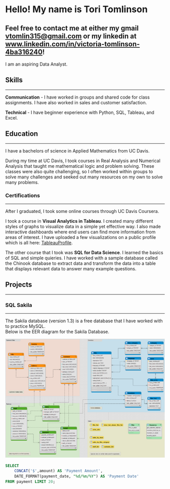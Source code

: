 # Hello! My name is Tori Tomlinson   
Feel free to contact me at either my gmail vtomlin315@gmail.com or my linkedin at www.linkedin.com/in/victoria-tomlinson-4ba316240!   
---   
I am an aspiring Data Analyst. 

## Skills
---  
**Communication** - I have worked in groups and shared code for class assignments. I have also worked in sales and customer satisfaction. 

**Technical** - I have beginner experience with Python, SQL, Tableau, and Excel.  

## Education 
---
I have a bachelors of science in Applied Mathematics from UC Davis. 

During my time at UC Davis, I took courses in Real Analysis and Numerical Analysis that taught me mathematical logic and problem solving. These classes were also quite challenging, so I often worked within groups to solve many challenges and seeked out many resources on my own to solve many problems.  
### Certifications
---  
After I graduated, I took some online courses through UC Davis Coursera.

I took a course in **Visual Analytics in Tableau**. I created many different styles of graphs to visualize data in a simple yet effective way. I also made interactive dashboards where end users can find more information from areas of interest. I have uploaded a few visualizations on a public profile which is all here: [TableauProfile](https://public.tableau.com/app/profile/victoria.tomlinson/vizzes). 

The other course that I took was **SQL for Data Science**.
I learned the basics of SQL and simple quieries. I have worked with a sample database called the Chinook database to extract data and transform the data into a table that displays relevant data to answer many example questions.  

## Projects 
---
### SQL Sakila 
---
The Sakila database (version 1.3) is a free database that I have worked with to practice MySQL.  
Below is the EER diagram for the Sakila Database.  

![Sakila_EER_Diagram](SakilaSQL/Sakila_EER_Diagram.png)

```sql
SELECT
    CONCAT('$',amount) AS 'Payment Amount',
    DATE_FORMAT(payment_date, "%d/%m/%Y") AS 'Payment Date'
FROM payment LIMIT 20;
```

